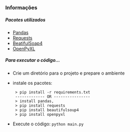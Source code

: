 ### Informações

##### Pacotes utilizados
 - [Pandas](https://pandas.pydata.org/)
 - [Requests](https://requests.readthedocs.io/en/master/)
 - [BeatifulSoap4](https://pypi.org/project/beautifulsoup4/)
 - [OpenPyXL](https://openpyxl.readthedocs.io/en/stable/)

##### Para executar o código...

 - Crie um diretório para o projeto e prepare o ambiente
 - instale os pacotes: 
 
        > pip install -r requirements.txt
        ------------- OR ----------------
        > install pandas, 
        > pip install requests
        > pip install beautifulsoup4
        > pip install openpyxl
        
 - Execute o código: ``python main.py``





